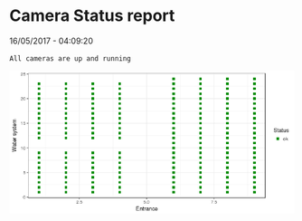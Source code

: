 Camera Status report
================
16/05/2017 - 04:09:20

    All cameras are up and running

![](camreport_files/figure-markdown_github/unnamed-chunk-2-1.png)
